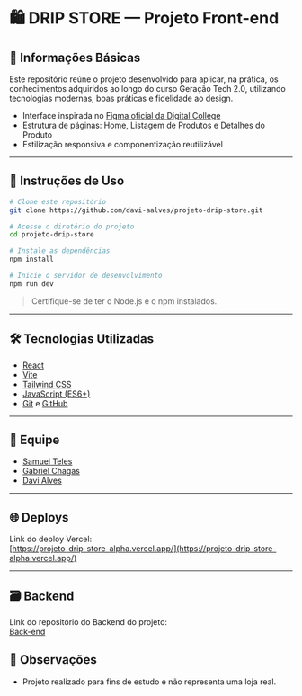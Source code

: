 # 🛍️ DRIP STORE — Projeto Front-end

## 📄 Informações Básicas

Este repositório reúne o projeto desenvolvido para aplicar, na prática, os conhecimentos adquiridos ao longo do curso Geração Tech 2.0, utilizando tecnologias modernas, boas práticas e fidelidade ao design.

- Interface inspirada no [Figma oficial da Digital College](https://www.figma.com/design/cfb4F7ZXMFQmvmTn3PKI4z/DRIP-STORE---DIGITAL-COLLEGE?node-id=22-30)
- Estrutura de páginas: Home, Listagem de Produtos e Detalhes do Produto
- Estilização responsiva e componentização reutilizável

---

## 🚀 Instruções de Uso

```bash
# Clone este repositório
git clone https://github.com/davi-aalves/projeto-drip-store.git

# Acesse o diretório do projeto
cd projeto-drip-store

# Instale as dependências
npm install

# Inicie o servidor de desenvolvimento
npm run dev
```

> Certifique-se de ter o Node.js e o npm instalados.

---

## 🛠️ Tecnologias Utilizadas

- [React](https://reactjs.org/)
- [Vite](https://vitejs.dev/)
- [Tailwind CSS](https://tailwindcss.com/)
- [JavaScript (ES6+)](https://developer.mozilla.org/pt-BR/docs/Web/JavaScript)
- [Git](https://git-scm.com/) e [GitHub](https://github.com/)

---

## 👥 Equipe

- [Samuel Teles](https://github.com/SamueltelF)
- [Gabriel Chagas](https://github.com/gabriel-chagas-albuquerque)
- [Davi Alves](https://github.com/davi-aalves)

---

## 🌐 Deploys

Link do deploy Vercel:  
[https://projeto-drip-store-alpha.vercel.app/](https://projeto-drip-store-alpha.vercel.app/)

---

## 🗃 Backend

Link do repositório do Backend do projeto:  
[Back-end](https://github.com/gabriel-chagas-albuquerque/drip-store-backend)

## 📎 Observações

- Projeto realizado para fins de estudo e não representa uma loja real.
